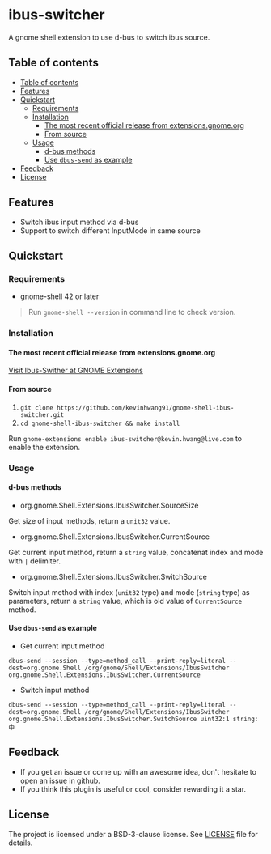 # ibus-switcher

A gnome shell extension to use d-bus to switch ibus source.

## Table of contents

- [Table of contents](#table-of-contents)
- [Features](#features)
- [Quickstart](#quickstart)
  - [Requirements](#requirements)
  - [Installation](#installation)
    - [The most recent official release from extensions.gnome.org](#the-most-recent-official-release-from-extensions.gnome.org)
    - [From source](#from-source)
  - [Usage](#usage)
    - [d-bus methods](#d-bus-methods)
    - [Use `dbus-send` as example](#use-`dbus-send`-as-example)
- [Feedback](#feedback)
- [License](#license)

## Features

- Switch ibus input method via d-bus
- Support to switch different InputMode in same source

## Quickstart

### Requirements

- gnome-shell 42 or later

> Run `gnome-shell --version` in command line to check version.

### Installation

#### The most recent official release from extensions.gnome.org

[Visit Ibus-Swither at GNOME Extensions](https://extensions.gnome.org/extension/5494/ibus-switcher/)

#### From source

1. `git clone https://github.com/kevinhwang91/gnome-shell-ibus-switcher.git`
2. `cd gnome-shell-ibus-switcher && make install`

Run `gnome-extensions enable ibus-switcher@kevin.hwang@live.com` to enable the extension.

### Usage

#### d-bus methods

- org.gnome.Shell.Extensions.IbusSwitcher.SourceSize

Get size of input methods, return a `unit32` value.

- org.gnome.Shell.Extensions.IbusSwitcher.CurrentSource

Get current input method, return a `string` value, concatenat index and mode with `|` delimiter.

- org.gnome.Shell.Extensions.IbusSwitcher.SwitchSource

Switch input method with index (`unit32` type) and mode (`string` type) as parameters, return a
`string` value, which is old value of `CurrentSource` method.

#### Use `dbus-send` as example

- Get current input method

`dbus-send --session --type=method_call --print-reply=literal --dest=org.gnome.Shell /org/gnome/Shell/Extensions/IbusSwitcher org.gnome.Shell.Extensions.IbusSwitcher.CurrentSource`

- Switch input method

`dbus-send --session --type=method_call --print-reply=literal --dest=org.gnome.Shell /org/gnome/Shell/Extensions/IbusSwitcher org.gnome.Shell.Extensions.IbusSwitcher.SwitchSource uint32:1 string:中`

## Feedback

- If you get an issue or come up with an awesome idea, don't hesitate to open an issue in github.
- If you think this plugin is useful or cool, consider rewarding it a star.

## License

The project is licensed under a BSD-3-clause license. See [LICENSE](./LICENSE) file for details.
